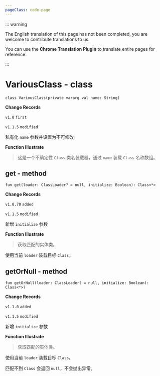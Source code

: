 ```yaml
---
pageClass: code-page
---
```


::: warning

The English translation of this page has not been completed, you are welcome to contribute translations to us.

You can use the **Chrome Translation Plugin** to translate entire pages for reference.

:::

# VariousClass <span class="symbol">- class</span>

```kotlin:no-line-numbers
class VariousClass(private vararg val name: String)
```

**Change Records**

`v1.0` `first`

`v1.1.5` `modified`

私有化 `name` 参数并设置为不可修改

**Function Illustrate**

> 这是一个不确定性 `Class` 类名装载器，通过 `name` 装载 `Class` 名称数组。

## get <span class="symbol">- method</span>

```kotlin:no-line-numbers
fun get(loader: ClassLoader? = null, initialize: Boolean): Class<*>
```

**Change Records**

`v1.0.70` `added`

`v1.1.5` `modified`

新增 `initialize` 参数

**Function Illustrate**

> 获取匹配的实体类。

使用当前 `loader` 装载目标 `Class`。

## getOrNull <span class="symbol">- method</span>

```kotlin:no-line-numbers
fun getOrNull(loader: ClassLoader? = null, initialize: Boolean): Class<*>?
```

**Change Records**

`v1.1.0` `added`

`v1.1.5` `modified`

新增 `initialize` 参数

**Function Illustrate**

> 获取匹配的实体类。

使用当前 `loader` 装载目标 `Class`。

匹配不到 `Class` 会返回 `null`，不会抛出异常。